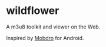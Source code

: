 # wildflower
A m3u8 toolkit and viewer on the Web.

Inspired by [Mobdro](https://mobdroapp.com/) for Android.
